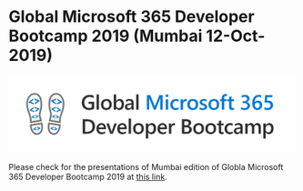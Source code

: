 
# Global Microsoft 365 Developer Bootcamp 2019 (Mumbai 12-Oct-2019)

![Global Microsoft 365 Developer Bootcamp](https://raw.githubusercontent.com/mstechcomin/m365dev-bootcamp-2019-mumbai/master/images/m365devbootcamp-logo-light.png "Global Microsoft 365 Developer Bootcamp")

Please check for the presentations of Mumbai edition of Globla Microsoft 365 Developer Bootcamp 2019 at [this link](https://github.com/M365devbootcamp/Mumbai2019  "this link").
